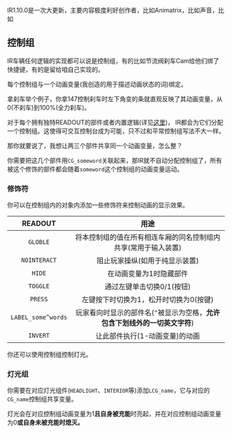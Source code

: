 IR1.10.0是一次大更新，主要内容极度利好创作者，比如Animatrix，比如声音，比如
## 控制组

IR车辆任何逻辑的实现都可以说是控制组，有的比如节流阀刹车Cam给他们绑了快捷键，有的是留给咱自己实现的。

每个控制组与一个动画变量(我创造的用于描述动画状态的词)绑定。

拿刹车举个例子，你拿147控制刹车时左下角变的条就直观反映了其动画变量，从0(不刹车)到100%(全力刹车)。

对于每个拥有独特READOUT的部件或者内置逻辑(详见[这里](https://github.com/TeamOpenIndustry/ImmersiveRailroading/blob/master/src/main/java/cam72cam/immersiverailroading/gui/overlay/Readouts.java))，
IR都会为它们分配一个控制组。这使得可交互控制台成为可能，只不过和平常控制组写法不大一样。

那你就要说了，我想让两三个部件共享同一个动画变量，怎么整？

你需要把这几个部件用`CG_someword`关联起来，那IR就不自动分配控制组了，所有被这个修饰的部件都会随着`someword`这个控制组的动画变量运动。
### 修饰符
你可以在控制组内的对象内添加一些修饰符来控制动画的显示效果。

|      READOUT       |                     用途                     |
|:------------------:|:------------------------------------------:|
|      `GLOBLE`      |      将本控制组的值在所有相连车厢的同名控制组内共享(常用于输入装置)      |
|    `NOINTERACT`    |              阻止玩家操纵(如用于纯显示装置)              |
|       `HIDE`       |                在动画变量为1时隐藏部件                |
|      `TOGGLE`      |              通过左键单击切换0/1(按钮)               |
|      `PRESS`       |           左键按下时切换为1，松开时切换为0(按键)            |
| `LABEL_some^words` | 玩家看向时显示的部件名(`^`被显示为空格，**允许包含下划线外的一切英文字符**) |
|      `INVERT`      |             让此部件执行(1-动画变量)的动画              |

你还可以使用控制组控制灯光。

### 灯光组

你需要在对应灯光组件(`HEADLIGHT`、`INTERIOR`等)添加`LCG_name`，它与对应的`CG_name`控制组共享变量。

灯光会在对应控制组动画变量为1**且自身被充能**时亮起，并在对应控制组动画变量为0**或自身未被充能时熄灭。**